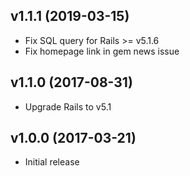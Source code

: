 ## v1.1.1 (2019-03-15)
- Fix SQL query for Rails >= v5.1.6
- Fix homepage link in gem news issue

## v1.1.0 (2017-08-31)
- Upgrade Rails to v5.1

## v1.0.0 (2017-03-21)
- Initial release

